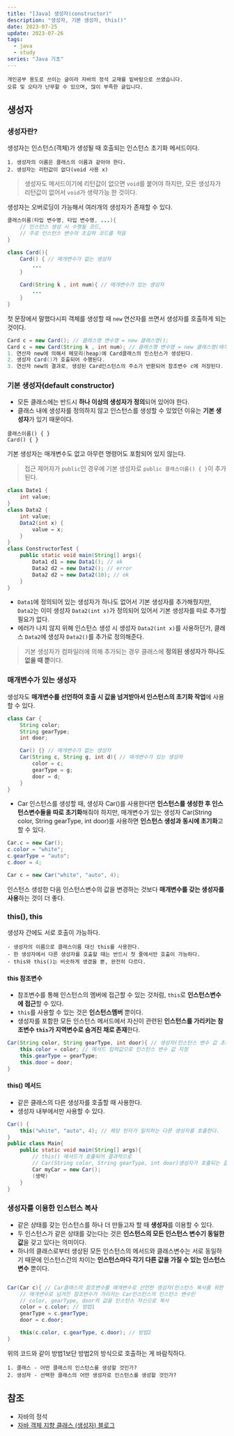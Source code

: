 ```yaml
---
title: "[Java] 생성자(constructor)"
description: "생성자, 기본 생성자, this()"
date: 2023-07-25
update: 2023-07-26
tags:
  - java
  - study
series: "Java 기초"
---
```


```
개인공부 용도로 쓰이는 글이라 자바의 정석 교재를 밑바탕으로 쓰였습니다. 
오류 및 오타가 난무할 수 있으며, 많이 부족한 글입니다.
```

## 생성자

### 생성자란?

생성자는 인스턴스(객체)가 생성될 때 호출되는 인스턴스 초기화 메서드이다. 
```
1. 생성자의 이름은 클래스의 이름과 같아야 한다.
2. 생성자는 리턴값이 없다(void 사용 x)
```
> 생성자도 메서드이기에 리턴값이 없으면 `void`를 붙어야 하지만, 모든 생성자가 리턴값이 없어서 `void`가 생략가능 한 것이다.

생성자는 오버로딩이 가능해서 여러개의 생성자가 존재할 수 있다.
```java
클래스이름(타입 변수명, 타입 변수명, ...){
    // 인스턴스 생성 시 수행될 코드,
    // 주로 인스턴스 변수의 초길하 코드를 적음
}

class Card(){
    Card() { // 매개변수가 없는 생성자
        ...
    }
    
    Card(String k , int num){ // 매개변수가 있는 생성자
        ...
    }
}
```
첫 문장에서 말했다시피 객체를 생성할 때 `new` 연산자를 쓰면서 생성자를 호출하게 되는 것이다. 
```java
Card c = new Card(); // 클래스명 변수명 = new 클래스명();
Card c = new Card(String k , int num); // 클래스명 변수명 = new 클래스명(매개변수, 매개변수);
1. 연산자 new에 의해서 메모리(heap)에 Card클래스의 인스턴스가 생성된다.
2. 생성자 Card()가 호출되어 수행된다.
3. 연산자 new의 결과로, 생성된 Card인스턴스의 주소가 반환되어 참조변수 c에 저장된다.
```

### 기본 생성자(default constructor)

- 모든 클래스에는 반드시 **하나 이상의 생성자가 정의**되어 있어야 한다.
- 클래스 내에 생성자를 정의하지 않고 인스턴스를 생성할 수 있었던 이유는 **기본 생성자**가 있기 때문이다.

```
클래스이름() { }
Card() { }
```

기본 생성자는 매개변수도 없고 아무런 명령어도 포함되어 있지 않는다.
> 접근 제어자가 `public`인 경우에 기본 생성자로 `public 클래스이름() { }`이 추가된다. 

```java
class Date1 {
    int value;
}
class Data2 {
    int value;
    Data2(int x) {
        value = x;
    }
}
class ConstructorTest {
    public static void main(String[] args){
        Data1 d1 = new Data1(); // ok
        Data2 d2 = new Data2(); // error
        Data2 d2 = new Data2(10); // ok
    }
}
```

- `Data1`에 정의되어 있는 생성자가 하나도 없어서 기본 생성자를 추가해줬지만, `Data2`는 이미 생성자 `Data2(int x)`가 정의되어 있어서 기본 생성자를 따로 추가할 필요가 없다.
- 에러가 나지 않지 위해 인스턴스 생성 시 생성자 `Data2(int x)`를 사용하던가, 클래스 `Data2`에 생성자 `Data2()`를 추가로 정의해준다.

> 기본 생성자가 컴파일러에 의해 추가되는 경우 클래스에 **정의된 생성자가 하나도 없을 때 뿐**이다.

### 매개변수가 있는 생성자

생성자도 **매개변수를 선언하여 호출 시 값을 넘겨받아서 인스턴스의 초기화 작업**에 사용할 수 있다.
```java
class Car {
    String color;
    String gearType;
    int door;

    Car() {} // 매개변수가 없는 생성자
    Car(String c, String g, int d){ // 매개변수가 있는 생성자
        color = c;
        gearType = g;
        door = d;
    }
}
```
- Car 인스턴스를 생성할 때, 생성자 Car()를 사용한다면 **인스턴스를 생성한 후 인스턴스변수들을 따로 초기화**해줘야 하지만, 매개변수가 있는 생성자 Car(String color, String gearType, int door)를 사용하면 **인스턴스 생성과 동시에 초기화**고 할 수 있다.

```java
Car.c = new Car();
c.color = "white";
c.gearType = "auto";
c.door = 4;

Car c = new Car("white", "auto", 4);
```
인스턴스 생성한 다음 인스턴스변수의 값을 변경하는 것보다 **매개변수를 갖는 생성자를 사용**하는 것이 더 좋다.

### this(), this

생성자 간에도 서로 호출이 가능하다.

```
- 생성자의 이름으로 클래스이름 대신 this를 사용한다.
- 한 생성자에서 다른 생성자를 호출할 때는 반드시 첫 줄에서만 호출이 가능하다.
- this와 this()는 비슷하게 생겼을 뿐, 완전히 다르다.
```

#### this 참조변수

- 참조변수를 통해 인스턴스의 멤버에 접근할 수 있는 것처럼, `this`로 **인스턴스변수에 접근**할 수 있다.
- `this`를 사용할 수 있는 것은 **인스턴스멤버** 뿐이다.
- 생성자를 포함한 모든 인스턴스 메서드에서 자신이 관련된 **인스턴스를 가리키는 참조변수 `this`가 지역변수로 숨겨진 채로 존재**한다.

```java
Car(String color, String gearType, int door){ // 생성자(인스턴스 변수 값 초기화)
    this.color = color; // 메서드 입력값으로 인스턴스 변수 값 지정
    this.gearType = gearType;
    this.door = door;
}
```

#### this() 메서드
- 같은 클래스의 다른 생성자를 호출할 때 사용한다. 
- 생성자 내부에서만 사용할 수 있다.

```java
Car() {
    this("white", "auto", 4); // 해당 인자가 일치하는 다른 생성자를 호출한다.
}
public class Main{
    public static void main(String[] args){
        // this() 메서드가 호출되어 결과적으로 
        // Car(String color, String gearType, int door)생성자가 호출되는 결과를 얻는다.
        Car myCar = new Car();
        (생략)
    }
}
```

### 생성자를 이용한 인스턴스 복사

- 같은 상태를 갖는 인스턴스를 하나 더 만들고자 할 때 **생성자**를 이용할 수 있다.
- 두 인스턴스가 같은 상태를 갖는다는 것은 **인스턴스의 모든 인스턴스 변수기 동일한 값**을 갖고 있다는 의미이다.
- 하나의 클래스로부터 생상된 모든 인스턴스의 메서드와 클래스변수는 서로 동일하기 때문에 인스턴스간의 차이는 **인스턴스마다 각기 다른 값을 가질 수 있는 인스턴스변수** 뿐이다.

```java

Car(Car c){ // Car클래스의 참조변수를 매개변수로 선언한 생성자(인스턴스 복사를 위한 생성자)
    // 매개변수로 넘겨진 참조변수가 가리키는 Car인스턴스의 인스턴스 변수인 
    // color, gearType, door의 값을 인스턴스 자신으로 복사
    color = c.color; // 방법1
    gearType = c.gearType;
    door = c.door;

    this(c.color, c.gearType, c.door); // 방법2
}
```

위의 코드와 같이 방법1보단 방법2의 방식으로 호출하는 게 바람직하다.

```인스턴스를 생성할 때 다음의 2가지 사항을 결정해야 한다.
1. 클래스 - 어떤 클래스의 인스턴스를 생성할 것인가?
2. 생성자 - 선택한 클래스의 어떤 생성자로 인스턴스를 생성할 것인가?
```

## 참조

- 자바의 정석
- [자바 객체 지향 클래스 (생성자) 블로그 ](https://inpa.tistory.com/entry/JAVA-%E2%98%95-%EA%B0%9D%EC%B2%B4-%EC%A7%80%ED%96%A5OOP-%ED%81%B4%EB%9E%98%EC%8A%A4-%EB%AC%B8%EB%B2%95-%F0%9F%92%AF-%EC%B4%9D%EC%A0%95%EB%A6%AC#%EC%83%9D%EC%84%B1%EC%9E%90constructor)